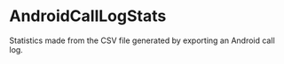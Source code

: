 # AndroidCallLogStats
Statistics made from the CSV file generated by exporting an Android call log.
